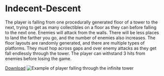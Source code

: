 # Indecent-Descent
The player is falling from one procedurally generated floor of a tower to the next, trying to get as many collectibles on a floor as they can before falling to the next one. Enemies will attack from the walls. There will be less places to land the farther you go, and the number of enemies also increases. The floor layouts are randomly generated, and there are multiple types of platforms. They must hop across gaps and over enemy attacks as they get fall endlessly through the tower.  The player can withstand 3 hits from enemies before losing the game.

[Download](https://github.com/freestraws/Indecent-Descent/blob/master/Submit/Executable.zip?raw=true)
![Example of player falling through the infinite tower](https://github.com/freestraws/Indecent-Descent/blob/master/indecentDescent.PNG?raw=true)
